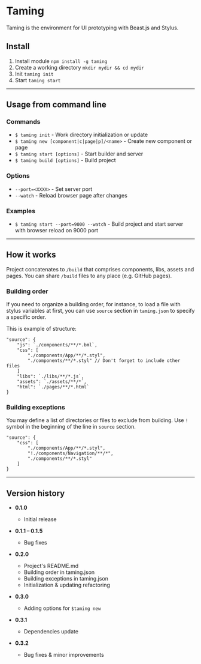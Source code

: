 # Taming

Taming is the environment for UI prototyping with Beast.js and Stylus.

## Install

1. Install module `npm install -g taming`
2. Сreate a working directory `mkdir mydir && cd mydir`
3. Init `taming init`
4. Start `taming start`

----

## Usage from command line

### Commands

- `$ taming init` - Work directory initialization or update
- `$ taming new [component|c|page|p]/<name>` - Create new component or page
- `$ taming start [options]` - Start builder and server
- `$ taming build [options]` - Build project

### Options

- `--port=<XXXX>` - Set server port
- `--watch` - Reload browser page after changes

### Examples

- `$ taming start --port=9000 --watch` - Build project and start server with browser reload on 9000 port

----

## How it works

Project concatenates to `/build` that comprises components, libs, assets and pages. You can share `/build` files to any place (e.g. GitHub pages).

### Building order

If you need to organize a building order, for instance, to load a file with stylus variables at first, you can use `source` section in `taming.json` to specify a specific order.

This is example of structure:

```
"source": {
    "js": `./components/**/*.bml`,
    "css": [
        "./components/App/**/*.styl",
        "./components/**/*.styl" // Don't forget to include other files
    ]
    "libs": `./libs/**/*.js`,
    "assets": `./assets/**/*`,
    "html": `./pages/**/*.html`
}
```

### Building exceptions

You may define a list of directories or files to exclude from building. Use `!` symbol in the beginning of the line in `source` section.
```
"source": {
    "css": [
        "./components/App/**/*.styl",
        "!./components/Navigation/**/*",
        "./components/**/*.styl"
    ]
}
```

---

## Version history

- **0.1.0**
    - Initial release

- **0.1.1 – 0.1.5**
    - Bug fixes

- **0.2.0**
    - Project's README.md
    - Building order in taming.json
    - Building exceptions in taming.json
    - Initialization & updating refactoring

- **0.3.0**
    - Adding options for `$taming new`

- **0.3.1**
    - Dependencies update

- **0.3.2**
    - Bug fixes & minor improvements
